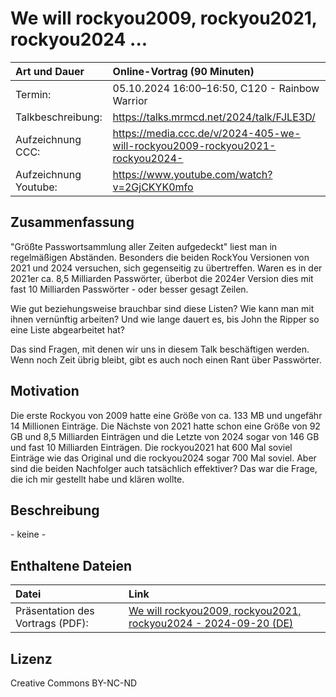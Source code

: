 # We will rockyou2009, rockyou2021, rockyou2024 ...

| Art und Dauer         | Online-Vortrag (90 Minuten)                                                  |
| :-------------------- | :--------------------------------------------------------------------------- |
| Termin:               | 05.10.2024 16:00–16:50, C120 - Rainbow Warrior                               |
| Talkbeschreibung:     | https://talks.mrmcd.net/2024/talk/FJLE3D/                                    |
| Aufzeichnung CCC:     | https://media.ccc.de/v/2024-405-we-will-rockyou2009-rockyou2021-rockyou2024- |
| Aufzeichnung Youtube: | https://www.youtube.com/watch?v=2GjCKYK0mfo                                  |

## Zusammenfassung
"Größte Passwortsammlung aller Zeiten aufgedeckt" liest man in regelmäßigen Abständen. Besonders die beiden RockYou Versionen von 2021 und 2024 versuchen, sich gegenseitig zu übertreffen. Waren es in der 2021er ca. 8,5 Milliarden Passwörter, überbot die 2024er Version dies mit fast 10 Milliarden Passwörter - oder besser gesagt Zeilen.

Wie gut beziehungsweise brauchbar sind diese Listen? Wie kann man mit ihnen vernünftig arbeiten? Und wie lange dauert es, bis John the Ripper so eine Liste abgearbeitet hat?

Das sind Fragen, mit denen wir uns in diesem Talk beschäftigen werden. Wenn noch Zeit übrig bleibt, gibt es auch noch einen Rant über Passwörter.

## Motivation
Die erste Rockyou von 2009 hatte eine Größe von ca. 133 MB und ungefähr 14 Millionen Einträge. Die Nächste von 2021 hatte schon eine Größe von 92 GB und 8,5 Milliarden Einträgen und die Letzte von 2024 sogar von 146 GB und fast 10 Milliarden Einträgen. Die rockyou2021 hat 600 Mal soviel Einträge wie das Original und die rockyou2024 sogar 700 Mal soviel. Aber sind die beiden Nachfolger auch tatsächlich effektiver? Das war die Frage, die ich mir gestellt habe und klären wollte.


## Beschreibung
\- keine -

## Enthaltene Dateien

| Datei                            | Link                                                                                                                                                   |
| :------------------------------- | :----------------------------------------------------------------------------------------------------------------------------------------------------- |
| Präsentation des Vortrags (PDF): | [We will rockyou2009, rockyou2021, rockyou2024 - 2024-09-20 (DE)](./We%20will%20rockyou2009,%20rockyou2021,%20rockyou2024%20-%202024-09-20%20(DE).pdf) |


## Lizenz
Creative Commons BY-NC-ND
